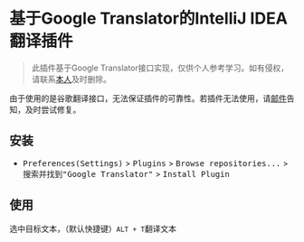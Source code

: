 # 基于Google Translator的IntelliJ IDEA翻译插件

> 此插件基于Google Translator接口实现，仅供个人参考学习。如有侵权，请联系[本人](mailto:man.chester.lee.cn@gmai.com)及时删除。

由于使用的是谷歌翻译接口，无法保证插件的可靠性。若插件无法使用，请[邮件](mailto:man.chester.lee.cn@gmail.com)告知，及时尝试修复。

## 安装
- <kbd>Preferences(Settings)</kbd> > <kbd>Plugins</kbd> > <kbd>Browse repositories...</kbd> > <kbd>搜索并找到"Google Translator"</kbd> > <kbd>Install Plugin</kbd>

## 使用
选中目标文本，（默认快捷键）`ALT + T`翻译文本

